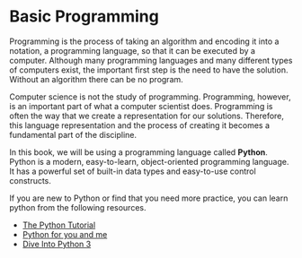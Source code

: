 # Basic Programming

Programming is the process of taking an algorithm and encoding it into a notation, a programming language, so that it can be executed by a computer. Although many programming languages and many different types of computers exist, the important first step is the need to have the solution. Without an algorithm there can be no program.

Computer science is not the study of programming. Programming, however, is an important part of what a computer scientist does. Programming is often the way that we create a representation for our solutions. Therefore, this language representation and the process of creating it becomes a fundamental part of the discipline.

In this book, we will be using a programming language called **Python**. Python is a modern, easy-to-learn, object-oriented programming language. It has a powerful set of built-in data types and easy-to-use control constructs.

If you are new to Python or find that you need more practice, you can learn python from the following resources.

- [The Python Tutorial](https://docs.python.org/3/tutorial/)
- [Python for you and me](https://pymbook.readthedocs.io/en/latest/)
- [Dive Into Python 3](https://diveintopython3.net/)

